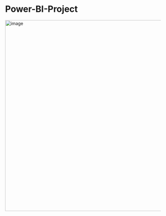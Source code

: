 # Power-BI-Project


<img width="618" alt="image" src="https://github.com/user-attachments/assets/e247df4c-d6b0-4117-9db5-1633bb34dfa1" />
